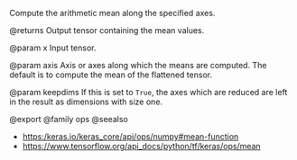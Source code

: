 Compute the arithmetic mean along the specified axes.

@returns
    Output tensor containing the mean values.

@param x
Input tensor.

@param axis
Axis or axes along which the means are computed. The default
is to compute the mean of the flattened tensor.

@param keepdims
If this is set to `True`, the axes which are reduced are left
in the result as dimensions with size one.

@export
@family ops
@seealso
+ <https:/keras.io/keras_core/api/ops/numpy#mean-function>
+ <https://www.tensorflow.org/api_docs/python/tf/keras/ops/mean>
